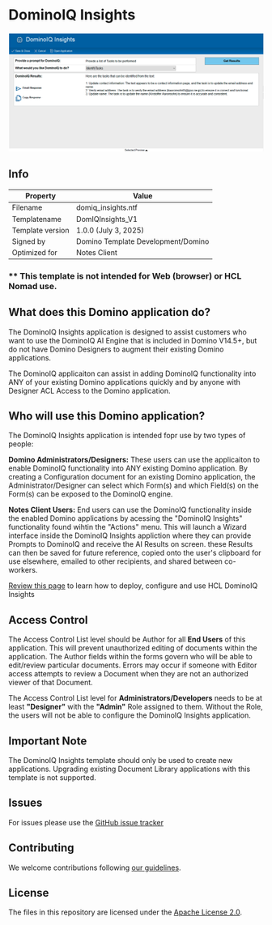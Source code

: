# DominoIQ Insights

![Screenshot DominoIQ Insights Response](docs/assets/images/png/screenshot.png)

## Info
Property | Value   
---|---
Filename | domiq_insights.ntf
Templatename | DomIQInsights_V1
Template version | 1.0.0 (July 3, 2025)
Signed by | Domino Template Development/Domino
Optimized for | Notes Client

### ** This template is not intended for Web (browser) or HCL Nomad use.

## What does this Domino application do?
The DominoIQ Insights application is designed to assist customers who want to use the DominoIQ AI Engine that is included in Domino V14.5+, but do not have Domino Designers to augment their existing Domino applications. 

The DominoIQ applicaiton can assist in adding DominoIQ functionality into ANY of your existing Domino applications quickly and by anyone with Designer ACL Access to the Domino application.

## Who will use this Domino application?
The DominoIQ Insights application is intended fopr use by two types of people:

<b>Domino Administrators/Designers:</b> These users can use the applicaiton to enable DominoIQ functionality into ANY existing Domino application. By creating a Configuration document for an existing Domino application, the Administrator/Designer can select which Form(s) and which Field(s) on the Form(s) can be exposed to the DominoIQ engine.

<b>Notes Client Users:</b> End users can use the DominoIQ functionality inside the enabled Domino applications by acessing the "DominoIQ Insights" functionality found wihtin the "Actions" menu. This will launch a Wizard interface inside the DominoIQ Insights appliction where they can provide Prompts to DominoIQ and receive the AI Results on screen. these Results can then be saved for future reference, copied onto the user's clipboard for use elsewhere, emailed to other recipients, and shared between co-workers. 

[Review this page](https://github.com/HCL-TECH-SOFTWARE/DominoIQ-Insights/blob/main/docs/using.md) to learn how to deploy, configure and use HCL DominoIQ Insights

## Access Control
The Access Control List level should be Author for all <b>End Users</b> of this application.  This will prevent unauthorized editing of documents within the application. The Author fields within the forms govern who will be able to edit/review particular documents. Errors may occur if someone with Editor access attempts to review a Document when they are not an authorized viewer of that Document.

The Access Control List level for <b>Administrators/Developers</b> needs to be at least <b>"Designer"</b> with the <b>"Admin"</b> Role assigned to them. Without the Role, the users will not be able to configure the DominoIQ Insights application. 

## Important Note
The DominoIQ Insights template should only be used to create new applications. Upgrading existing Document Library applications with this template is not supported.

## Issues
For issues please use the [GitHub issue tracker](issues)

## Contributing
We welcome contributions following [our guidelines](CONTRIBUTING.md).

## License
The files in this repository are licensed under the [Apache License 2.0](https://www.apache.org/licenses/LICENSE-2.0.html). 
